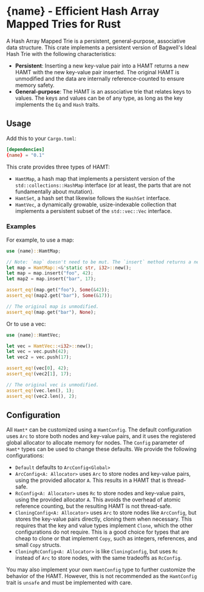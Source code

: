 # {name} - Efficient Hash Array Mapped Tries for Rust

A Hash Array Mapped Trie is a persistent, general-purpose, associative data structure. This crate implements a persistent version of Bagwell's Ideal Hash Trie with the following characteristics:

- **Persistent**: Inserting a new key-value pair into a HAMT returns a new HAMT with the new key-value pair inserted. The original HAMT is unmodified and the data are internally reference-counted to ensure memory safety.
- **General-purpose**: The HAMT is an associative trie that relates keys to values. The keys and values can be of any type, as long as the key implements the `Eq` and `Hash` traits.

## Usage

Add this to your `Cargo.toml`:

```toml
[dependencies]
{name} = "0.1"
```

This crate provides three types of HAMT:

- `HamtMap`, a hash map that implements a persistent version of the `std::collections::HashMap` interface (or at least, the parts that are not fundamentally about mutation).
- `HamtSet`, a hash set that likewise follows the `HashSet` interface.
- `HamtVec`, a dynamically growable, usize-indexable collection that implements a persistent subset of the `std::vec::Vec` interface.

### Examples

For example, to use a map:

```rs
use {name}::HamtMap;

// Note: `map` doesn't need to be mut. The `insert` method returns a new map.
let map = HamtMap::<&'static str, i32>::new();
let map = map.insert("foo", 42);
let map2 = map.insert("bar", 17);

assert_eq!(map.get("foo"), Some(&42));
assert_eq!(map2.get("bar"), Some(&17));

// The original map is unmodified.
assert_eq!(map.get("bar"), None);
```

Or to use a vec:

```rs
use {name}::HamtVec;

let vec = HamtVec::<i32>::new();
let vec = vec.push(42);
let vec2 = vec.push(17);

assert_eq!(vec[0], 42);
assert_eq!(vec2[1], 17);

// The original vec is unmodified.
assert_eq!(vec.len(), 1);
assert_eq!(vec2.len(), 2);
```

## Configuration

All `Hamt*` can be customized using a `HamtConfig`. The default configuration uses `Arc` to store both nodes and key-value pairs, and it uses the registered global allocator to allocate memory for nodes. The `Config` parameter of `Hamt*` types can be used to change these defaults. We provide the following configurations:

- `Default` defaults to `ArcConfig<Global>`
- `ArcConfig<A: Allocator>` uses `Arc` to store nodes and key-value pairs, using the provided allocator `A`. This results in a HAMT that is thread-safe.
- `RcConfig<A: Allocator>` uses `Rc` to store nodes and key-value pairs, using the provided allocator `A`. This avoids the overhead of atomic reference counting, but the resulting HAMT is not thread-safe.
- `CloningConfig<A: Allocator>` uses `Arc` to store nodes like `ArcConfig`, but stores the key-value pairs directly, cloning them when necessary. This requires that the key and value types implement `Clone`, which the other configurations do not require. This is a good choice for types that are cheap to clone or that implement `Copy`, such as integers, references, and small `Copy` structs.
- `CloningRcConfig<A: Allocator>` is like `CloningConfig`, but uses `Rc` instead of `Arc` to store nodes, with the same tradeoffs as `RcConfig`.

You may also implement your own `HamtConfig` type to further customize the behavior of the HAMT. However, this is not recommended as the `HamtConfig` trait is `unsafe` and must be implemented with care.

